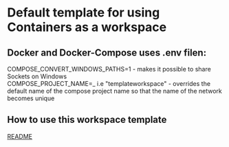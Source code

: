 # Default template for using Containers as a workspace

## Docker and Docker-Compose uses .env filen:
COMPOSE_CONVERT_WINDOWS_PATHS=1
    - makes it possible to share Sockets on Windows    
COMPOSE_PROJECT_NAME=<name>_<id> i.e "templateworkspace"
        - overrides the default name of the compose project name so that the name of the network becomes unique

## How to use this workspace template

[README](.devcontainer/README.md )
